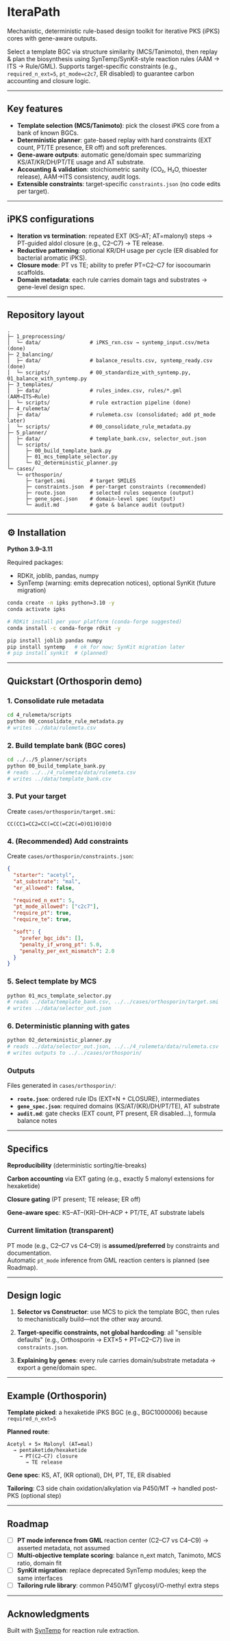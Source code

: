# IteraPath

Mechanistic, deterministic rule-based design toolkit for iterative PKS (iPKS) cores with gene-aware outputs.

Select a template BGC via structure similarity (MCS/Tanimoto), then replay & plan the biosynthesis using SynTemp/SynKit-style reaction rules (AAM → ITS → Rule/GML). Supports target-specific constraints (e.g., `required_n_ext=5`, `pt_mode=c2c7`, ER disabled) to guarantee carbon accounting and closure logic.

---

## Key features

- **Template selection (MCS/Tanimoto)**: pick the closest iPKS core from a bank of known BGCs.
- **Deterministic planner**: gate-based replay with hard constraints (EXT count, PT/TE presence, ER off) and soft preferences.
- **Gene-aware outputs**: automatic gene/domain spec summarizing KS/AT/KR/DH/PT/TE usage and AT substrate.
- **Accounting & validation**: stoichiometric sanity (CO₂, H₂O, thioester release), AAM→ITS consistency, audit logs.
- **Extensible constraints**: target-specific `constraints.json` (no code edits per target).

---

## iPKS configurations

- **Iteration vs termination**: repeated EXT (KS–AT; AT=malonyl) steps → PT-guided aldol closure (e.g., C2–C7) → TE release.
- **Reductive patterning**: optional KR/DH usage per cycle (ER disabled for bacterial aromatic iPKS).
- **Closure mode**: PT vs TE; ability to prefer PT=C2–C7 for isocoumarin scaffolds.
- **Domain metadata**: each rule carries domain tags and substrates → gene-level design spec.

---

## Repository layout

```
.
├─ 1_preprocessing/
│  └─ data/                # iPKS_rxn.csv → syntemp_input.csv/meta (done)
├─ 2_balancing/
│  ├─ data/                # balance_results.csv, syntemp_ready.csv (done)
│  └─ scripts/             # 00_standardize_with_syntemp.py, 01_balance_with_syntemp.py
├─ 3_templates/
│  ├─ data/                # rules_index.csv, rules/*.gml (AAM→ITS→Rule)
│  └─ scripts/             # rule extraction pipeline (done)
├─ 4_rulemeta/
│  ├─ data/                # rulemeta.csv (consolidated; add pt_mode later)
│  └─ scripts/             # 00_consolidate_rule_metadata.py
├─ 5_planner/
│  ├─ data/                # template_bank.csv, selector_out.json
│  └─ scripts/
│     ├─ 00_build_template_bank.py
│     ├─ 01_mcs_template_selector.py
│     └─ 02_deterministic_planner.py
└─ cases/
   └─ orthosporin/
      ├─ target.smi        # target SMILES
      ├─ constraints.json  # per-target constraints (recommended)
      ├─ route.json        # selected rules sequence (output)
      ├─ gene_spec.json    # domain-level spec (output)
      └─ audit.md          # gate & balance audit (output)
```

---

## ⚙️ Installation

**Python 3.9–3.11**

Required packages:
- RDKit, joblib, pandas, numpy
- SynTemp (warning: emits deprecation notices), optional SynKit (future migration)

```bash
conda create -n ipks python=3.10 -y
conda activate ipks

# RDKit install per your platform (conda-forge suggested)
conda install -c conda-forge rdkit -y

pip install joblib pandas numpy
pip install syntemp   # ok for now; SynKit migration later
# pip install synkit  # (planned)
```

---

## Quickstart (Orthosporin demo)

### 1. Consolidate rule metadata

```bash
cd 4_rulemeta/scripts
python 00_consolidate_rule_metadata.py
# writes ../data/rulemeta.csv
```

### 2. Build template bank (BGC cores)

```bash
cd ../../5_planner/scripts
python 00_build_template_bank.py
# reads ../../4_rulemeta/data/rulemeta.csv
# writes ../data/template_bank.csv
```

### 3. Put your target

Create `cases/orthosporin/target.smi`:
```
CC(CC1=CC2=CC(=CC(=C2C(=O)O1)O)O)O
```

### 4. (Recommended) Add constraints

Create `cases/orthosporin/constraints.json`:
```json
{
  "starter": "acetyl",
  "at_substrate": "mal",
  "er_allowed": false,

  "required_n_ext": 5,
  "pt_mode_allowed": ["c2c7"],
  "require_pt": true,
  "require_te": true,

  "soft": {
    "prefer_bgc_ids": [],
    "penalty_if_wrong_pt": 5.0,
    "penalty_per_ext_mismatch": 2.0
  }
}
```

### 5. Select template by MCS

```bash
python 01_mcs_template_selector.py
# reads ../data/template_bank.csv, ../../cases/orthosporin/target.smi
# writes ../data/selector_out.json
```

### 6. Deterministic planning with gates

```bash
python 02_deterministic_planner.py
# reads ../data/selector_out.json, ../../4_rulemeta/data/rulemeta.csv
# writes outputs to ../../cases/orthosporin/
```

### Outputs

Files generated in `cases/orthosporin/`:

- **`route.json`**: ordered rule IDs (EXT×N + CLOSURE), intermediates
- **`gene_spec.json`**: required domains (KS/AT/(KR)/DH/PT/TE), AT substrate
- **`audit.md`**: gate checks (EXT count, PT present, ER disabled…), formula balance notes

---

## Specifics

**Reproducibility** (deterministic sorting/tie-breaks)

**Carbon accounting** via EXT gating (e.g., exactly 5 malonyl extensions for hexaketide)

**Closure gating** (PT present; TE release; ER off)

**Gene-aware spec**: KS–AT–(KR)–DH–ACP + PT/TE, AT substrate labels

### Current limitation (transparent)

PT mode (e.g., C2–C7 vs C4–C9) is **assumed/preferred** by constraints and documentation.  
Automatic `pt_mode` inference from GML reaction centers is planned (see Roadmap).

---

## Design logic

1. **Selector vs Constructor**: use MCS to pick the template BGC, then rules to mechanistically build—not the other way around.

2. **Target-specific constraints, not global hardcoding**: all "sensible defaults" (e.g., Orthosporin → EXT×5 + PT=C2–C7) live in `constraints.json`.

3. **Explaining by genes**: every rule carries domain/substrate metadata → export a gene/domain spec.

---

## Example (Orthosporin)

**Template picked**: a hexaketide iPKS BGC (e.g., BGC1000006) because `required_n_ext=5`

**Planned route**:
```
Acetyl + 5× Malonyl (AT=mal) 
  → pentaketide/hexaketide 
    → PT(C2–C7) closure 
      → TE release
```

**Gene spec**: KS, AT, (KR optional), DH, PT, TE, ER disabled

**Tailoring**: C3 side chain oxidation/alkylation via P450/MT → handled post-PKS (optional step)

---

## Roadmap

- [ ] **PT mode inference from GML** reaction center (C2–C7 vs C4–C9) → asserted metadata, not assumed
- [ ] **Multi-objective template scoring**: balance n_ext match, Tanimoto, MCS ratio, domain fit
- [ ] **SynKit migration**: replace deprecated SynTemp modules; keep the same interfaces
- [ ] **Tailoring rule library**: common P450/MT glycosyl/O-methyl extra steps

---

## Acknowledgments

Built with [SynTemp](https://github.com/TieuLongPhan/SynTemp) for reaction rule extraction.
